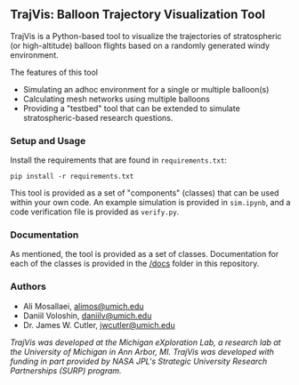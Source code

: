 ## TrajVis: Balloon Trajectory Visualization Tool

TrajVis is a Python-based tool to visualize the trajectories of stratospheric (or high-altitude) balloon flights based on a randomly generated windy environment.

The features of this tool

- Simulating an adhoc environment for a single or multiple balloon(s)
- Calculating mesh networks using multiple balloons
- Providing a "testbed" tool that can be extended to simulate stratospheric-based research questions.

### Setup and Usage

Install the requirements that are found in `requirements.txt`:

```
pip install -r requirements.txt
```

This tool is provided as a set of "components" (classes) that can be used within your own code. An example simulation is provided in `sim.ipynb`, and a code verification file is provided as `verify.py`.

### Documentation

As mentioned, the tool is provided as a set of classes. Documentation for each of the classes is provided in the [/docs](/docs/) folder in this repository.

### Authors

- Ali Mosallaei, [alimos@umich.edu](mailto:alimos@umich.edu)
- Daniil Voloshin, [daniilv@umich.edu](mailto:daniilv@umich.edu)
- Dr. James W. Cutler, [jwcutler@umich.edu](mailto:jwcutler@umich.edu)

*TrajVis was developed at the Michigan eXploration Lab, a research lab at the University of Michigan in Ann Arbor, MI. TrajVis was developed with funding in part provided by NASA JPL's Strategic University Research Partnerships (SURP) program.*
